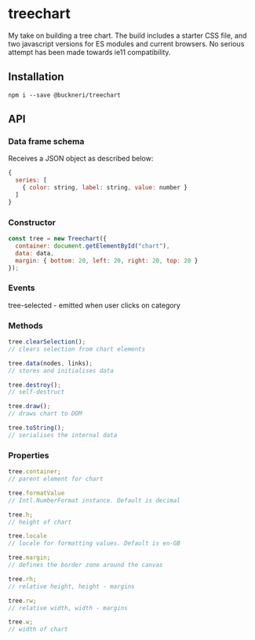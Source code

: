 # treechart

My take on building a tree chart. The build includes a starter CSS file, and two javascript versions for ES modules and current browsers. No serious attempt has been made towards ie11 compatibility.

## Installation

```shell
npm i --save @buckneri/treechart
```

## API

### Data frame schema

Receives a JSON object as described below:

```javascript
{
  series: [
    { color: string, label: string, value: number }
  ]
}
```

### Constructor

```javascript
const tree = new Treechart({
  container: document.getElementById("chart"),
  data: data,
  margin: { bottom: 20, left: 20, right: 20, top: 20 }
});
```

### Events

tree-selected - emitted when user clicks on category

### Methods

```javascript
tree.clearSelection();
// clears selection from chart elements

tree.data(nodes, links);
// stores and initialises data

tree.destroy();
// self-destruct

tree.draw();
// draws chart to DOM

tree.toString();
// serialises the internal data
```

### Properties

```javascript
tree.container;
// parent element for chart

tree.formatValue
// Intl.NumberFormat instance. Default is decimal

tree.h;
// height of chart

tree.locale
// locale for formatting values. Default is en-GB

tree.margin;
// defines the border zone around the canvas

tree.rh;
// relative height, height - margins

tree.rw;
// relative width, width - margins

tree.w;
// width of chart
```
